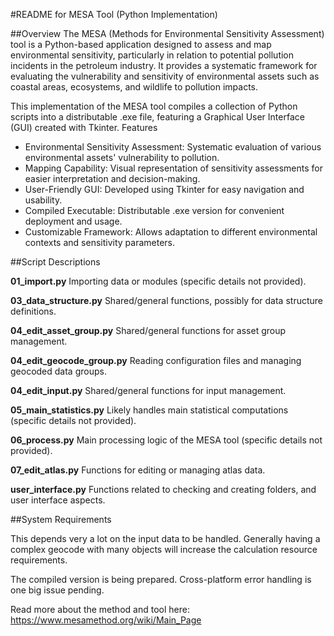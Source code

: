 #README for MESA Tool (Python Implementation)

##Overview
The MESA (Methods for Environmental Sensitivity Assessment) tool is a Python-based application designed to assess and map environmental sensitivity, particularly in relation to potential pollution incidents in the petroleum industry. It provides a systematic framework for evaluating the vulnerability and sensitivity of environmental assets such as coastal areas, ecosystems, and wildlife to pollution impacts.

This implementation of the MESA tool compiles a collection of Python scripts into a distributable .exe file, featuring a Graphical User Interface (GUI) created with Tkinter.
Features

* Environmental Sensitivity Assessment: Systematic evaluation of various environmental assets' vulnerability to pollution.
* Mapping Capability: Visual representation of sensitivity assessments for easier interpretation and decision-making.
* User-Friendly GUI: Developed using Tkinter for easy navigation and usability.
* Compiled Executable: Distributable .exe version for convenient deployment and usage.
* Customizable Framework: Allows adaptation to different environmental contexts and sensitivity parameters.


##Script Descriptions

**01_import.py**
Importing data or modules (specific details not provided).

**03_data_structure.py**
Shared/general functions, possibly for data structure definitions.

**04_edit_asset_group.py**
Shared/general functions for asset group management.

**04_edit_geocode_group.py**
Reading configuration files and managing geocoded data groups.

**04_edit_input.py**
Shared/general functions for input management.

**05_main_statistics.py**
Likely handles main statistical computations (specific details not provided).

**06_process.py**
Main processing logic of the MESA tool (specific details not provided).

**07_edit_atlas.py**
Functions for editing or managing atlas data.

**user_interface.py**
Functions related to checking and creating folders, and user interface aspects.


##System Requirements

This depends very a lot on the input data to be handled. Generally having a complex geocode with many objects will increase the calculation resource requirements.




The compiled version is being prepared. Cross-platform error handling is one big issue pending.

Read more about the method and tool here: https://www.mesamethod.org/wiki/Main_Page

